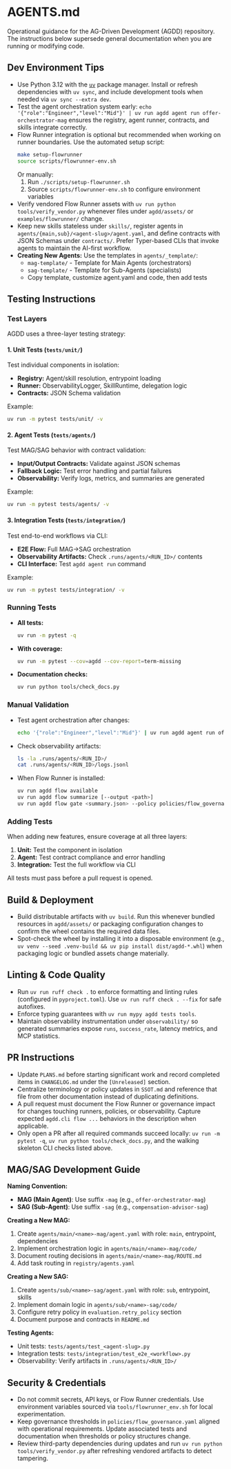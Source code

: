 # AGENTS.md

Operational guidance for the AG-Driven Development (AGDD) repository. The
instructions below supersede general documentation when you are running or
modifying code.

## Dev Environment Tips
- Use Python 3.12 with the [`uv`](https://docs.astral.sh/uv/) package manager.
  Install or refresh dependencies with `uv sync`, and include development tools
  when needed via `uv sync --extra dev`.
- Test the agent orchestration system early:
  `echo '{"role":"Engineer","level":"Mid"}' | uv run agdd agent run offer-orchestrator-mag`
  ensures the registry, agent runner, contracts, and skills integrate correctly.
- Flow Runner integration is optional but recommended when working on runner
  boundaries. Use the automated setup script:
  ```bash
  make setup-flowrunner
  source scripts/flowrunner-env.sh
  ```
  Or manually:
  1. Run `./scripts/setup-flowrunner.sh`
  2. Source `scripts/flowrunner-env.sh` to configure environment variables
- Verify vendored Flow Runner assets with
  `uv run python tools/verify_vendor.py` whenever files under
  `agdd/assets/` or `examples/flowrunner/` change.
- Keep new skills stateless under `skills/`, register agents in
  `agents/{main,sub}/<agent-slug>/agent.yaml`, and define contracts with JSON Schemas under
  `contracts/`. Prefer Typer-based CLIs that invoke agents to maintain the
  AI-first workflow.
- **Creating New Agents:** Use the templates in `agents/_template/`:
  - `mag-template/` - Template for Main Agents (orchestrators)
  - `sag-template/` - Template for Sub-Agents (specialists)
  - Copy template, customize agent.yaml and code, then add tests

## Testing Instructions

### Test Layers

AGDD uses a three-layer testing strategy:

#### 1. Unit Tests (`tests/unit/`)
Test individual components in isolation:
- **Registry:** Agent/skill resolution, entrypoint loading
- **Runner:** ObservabilityLogger, SkillRuntime, delegation logic
- **Contracts:** JSON Schema validation

Example:
```bash
uv run -m pytest tests/unit/ -v
```

#### 2. Agent Tests (`tests/agents/`)
Test MAG/SAG behavior with contract validation:
- **Input/Output Contracts:** Validate against JSON schemas
- **Fallback Logic:** Test error handling and partial failures
- **Observability:** Verify logs, metrics, and summaries are generated

Example:
```bash
uv run -m pytest tests/agents/ -v
```

#### 3. Integration Tests (`tests/integration/`)
Test end-to-end workflows via CLI:
- **E2E Flow:** Full MAG→SAG orchestration
- **Observability Artifacts:** Check `.runs/agents/<RUN_ID>/` contents
- **CLI Interface:** Test `agdd agent run` command

Example:
```bash
uv run -m pytest tests/integration/ -v
```

### Running Tests

- **All tests:**
  ```bash
  uv run -m pytest -q
  ```

- **With coverage:**
  ```bash
  uv run -m pytest --cov=agdd --cov-report=term-missing
  ```

- **Documentation checks:**
  ```bash
  uv run python tools/check_docs.py
  ```

### Manual Validation

- Test agent orchestration after changes:
  ```bash
  echo '{"role":"Engineer","level":"Mid"}' | uv run agdd agent run offer-orchestrator-mag
  ```

- Check observability artifacts:
  ```bash
  ls -la .runs/agents/<RUN_ID>/
  cat .runs/agents/<RUN_ID>/logs.jsonl
  ```

- When Flow Runner is installed:
  ```bash
  uv run agdd flow available
  uv run agdd flow summarize [--output <path>]
  uv run agdd flow gate <summary.json> --policy policies/flow_governance.yaml
  ```

### Adding Tests

When adding new features, ensure coverage at all three layers:
1. **Unit:** Test the component in isolation
2. **Agent:** Test contract compliance and error handling
3. **Integration:** Test the full workflow via CLI

All tests must pass before a pull request is opened.

## Build & Deployment
- Build distributable artifacts with `uv build`. Run this whenever bundled
  resources in `agdd/assets/` or packaging configuration changes to confirm the
  wheel contains the required data files.
- Spot-check the wheel by installing it into a disposable environment (e.g.,
  `uv venv --seed .venv-build && uv pip install dist/agdd-*.whl`) when packaging
  logic or bundled assets change materially.

## Linting & Code Quality
- Run `uv run ruff check .` to enforce formatting and linting rules (configured
  in `pyproject.toml`). Use `uv run ruff check . --fix` for safe autofixes.
- Enforce typing guarantees with `uv run mypy agdd tests tools`.
- Maintain observability instrumentation under `observability/` so generated
  summaries expose `runs`, `success_rate`, latency metrics, and MCP statistics.

## PR Instructions
- Update `PLANS.md` before starting significant work and record completed items
  in `CHANGELOG.md` under the `[Unreleased]` section.
- Centralize terminology or policy updates in `SSOT.md` and reference that file
  from other documentation instead of duplicating definitions.
- A pull request must document the Flow Runner or governance impact for changes
  touching runners, policies, or observability. Capture expected
  `agdd.cli flow ...` behaviors in the description when applicable.
- Only open a PR after all required commands succeed locally:
  `uv run -m pytest -q`, `uv run python tools/check_docs.py`, and the walking
  skeleton CLI checks listed above.

## MAG/SAG Development Guide

**Naming Convention:**
- **MAG (Main Agent)**: Use suffix `-mag` (e.g., `offer-orchestrator-mag`)
- **SAG (Sub-Agent)**: Use suffix `-sag` (e.g., `compensation-advisor-sag`)

**Creating a New MAG:**
1. Create `agents/main/<name>-mag/agent.yaml` with role: `main`, entrypoint, dependencies
2. Implement orchestration logic in `agents/main/<name>-mag/code/`
3. Document routing decisions in `agents/main/<name>-mag/ROUTE.md`
4. Add task routing in `registry/agents.yaml`

**Creating a New SAG:**
1. Create `agents/sub/<name>-sag/agent.yaml` with role: `sub`, entrypoint, skills
2. Implement domain logic in `agents/sub/<name>-sag/code/`
3. Configure retry policy in `evaluation.retry_policy` section
4. Document purpose and contracts in `README.md`

**Testing Agents:**
- Unit tests: `tests/agents/test_<agent-slug>.py`
- Integration tests: `tests/integration/test_e2e_<workflow>.py`
- Observability: Verify artifacts in `.runs/agents/<RUN_ID>/`

## Security & Credentials
- Do not commit secrets, API keys, or Flow Runner credentials. Use environment
  variables sourced via `tools/flowrunner_env.sh` for local experimentation.
- Keep governance thresholds in `policies/flow_governance.yaml` aligned with
  operational requirements. Update associated tests and documentation when
  thresholds or policy structures change.
- Review third-party dependencies during updates and run
  `uv run python tools/verify_vendor.py` after refreshing vendored artifacts to
  detect tampering.
